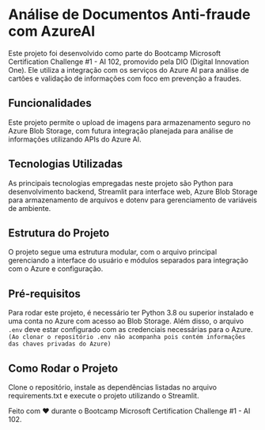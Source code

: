 # Análise de Documentos Anti-fraude com AzureAI

Este projeto foi desenvolvido como parte do Bootcamp Microsoft Certification Challenge #1 - AI 102, promovido pela DIO (Digital Innovation One). Ele utiliza a integração com os serviços do Azure AI para análise de cartões e validação de informações com foco em prevenção a fraudes.

## Funcionalidades

Este projeto permite o upload de imagens para armazenamento seguro no Azure Blob Storage, com futura integração planejada para análise de informações utilizando APIs do Azure AI.

## Tecnologias Utilizadas

As principais tecnologias empregadas neste projeto são Python para desenvolvimento backend, Streamlit para interface web, Azure Blob Storage para armazenamento de arquivos e dotenv para gerenciamento de variáveis de ambiente.

## Estrutura do Projeto

O projeto segue uma estrutura modular, com o arquivo principal gerenciando a interface do usuário e módulos separados para integração com o Azure e configuração.

## Pré-requisitos

Para rodar este projeto, é necessário ter Python 3.8 ou superior instalado e uma conta no Azure com acesso ao Blob Storage. Além disso, o arquivo `.env` deve estar configurado com as credenciais necessárias para o Azure. `(Ao clonar o repositório .env não acompanha pois contém informações das chaves privadas do Azure)`

## Como Rodar o Projeto

Clone o repositório, instale as dependências listadas no arquivo requirements.txt e execute o projeto utilizando o Streamlit.

Feito com ❤️ durante o Bootcamp Microsoft Certification Challenge #1 - AI 102.
